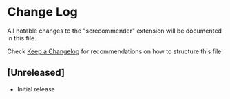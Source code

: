 # Change Log

All notable changes to the "screcommender" extension will be documented in this file.

Check [Keep a Changelog](http://keepachangelog.com/) for recommendations on how to structure this file.

## [Unreleased]

- Initial release